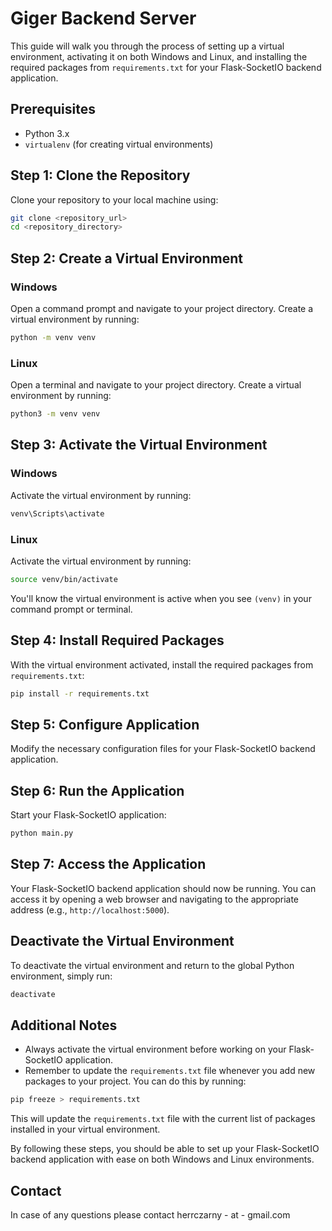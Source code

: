 # Giger Backend Server

This guide will walk you through the process of setting up a virtual environment, activating it on both Windows and Linux, and installing the required packages from `requirements.txt` for your Flask-SocketIO backend application.

## Prerequisites

- Python 3.x
- `virtualenv` (for creating virtual environments)

## Step 1: Clone the Repository

Clone your repository to your local machine using:

```bash
git clone <repository_url>
cd <repository_directory>
```

## Step 2: Create a Virtual Environment

### Windows

Open a command prompt and navigate to your project directory. Create a virtual environment by running:

```bash
python -m venv venv
```

### Linux

Open a terminal and navigate to your project directory. Create a virtual environment by running:

```bash
python3 -m venv venv
```

## Step 3: Activate the Virtual Environment

### Windows

Activate the virtual environment by running:

```bash
venv\Scripts\activate
```

### Linux

Activate the virtual environment by running:

```bash
source venv/bin/activate
```

You'll know the virtual environment is active when you see `(venv)` in your command prompt or terminal.

## Step 4: Install Required Packages

With the virtual environment activated, install the required packages from `requirements.txt`:

```bash
pip install -r requirements.txt
```

## Step 5: Configure Application

Modify the necessary configuration files for your Flask-SocketIO backend application.

## Step 6: Run the Application

Start your Flask-SocketIO application:

```bash
python main.py
```

## Step 7: Access the Application

Your Flask-SocketIO backend application should now be running. You can access it by opening a web browser and navigating to the appropriate address (e.g., `http://localhost:5000`).

## Deactivate the Virtual Environment

To deactivate the virtual environment and return to the global Python environment, simply run:

```bash
deactivate
```

## Additional Notes

- Always activate the virtual environment before working on your Flask-SocketIO application.
- Remember to update the `requirements.txt` file whenever you add new packages to your project. You can do this by running:

```bash
pip freeze > requirements.txt
```

This will update the `requirements.txt` file with the current list of packages installed in your virtual environment.

By following these steps, you should be able to set up your Flask-SocketIO backend application with ease on both Windows and Linux environments.

## Contact
In case of any questions please contact herrczarny - at - gmail.com